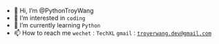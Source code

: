 - 👋 Hi, I’m @PythonTroyWang
- 👀 I’m interested in <code>coding</code>
- 🌱 I’m currently learning <code>Python</code>
- 📫 How to reach me <code>wechet：TechXL</code> <code>gmail：troyerwang.dev@gmail.com</code>

<!---
PythonTroyWang/PythonTroyWang is a ✨ special ✨ repository because its `README.md` (this file) appears on your GitHub profile.
You can click the Preview link to take a look at your changes.
--->
